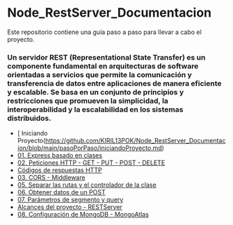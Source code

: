 # Node_RestServer_Documentacion
Este repositorio contiene una guía paso a paso para llevar a cabo el proyecto.
### Un servidor REST (Representational State Transfer) es un componente fundamental en arquitecturas de software orientadas a servicios que permite la comunicación y transferencia de datos entre aplicaciones de manera eficiente y escalable. Se basa en un conjunto de principios y restricciones que promueven la simplicidad, la interoperabilidad y la escalabilidad en los sistemas distribuidos.


+ [ Iniciando Proyecto(https://github.com/KIRIL13POK/Node_RestServer_Documentacion/blob/main/pasoPorPaso/iniciandoProyecto.md)
+ [01. Express basado en clases](https://github.com/KIRIL13POK/Node_RestServer_Documentacion/blob/main/pasoPorPaso/iniciandoProyecto.md)
+ [02. Peticiones HTTP - GET - PUT - POST - DELETE](https://github.com/KIRIL13POK/Node_RestServer_Documentacion/blob/main/pasoPorPaso/iniciandoProyecto.md)
+ [Códigos de respuestas HTTP](https://github.com/KIRIL13POK/Node_RestServer_Documentacion/blob/main/pasoPorPaso/iniciandoProyecto.md)
+ [03. CORS - Middleware](https://github.com/KIRIL13POK/Node_RestServer_Documentacion/blob/main/pasoPorPaso/iniciandoProyecto.md)
+ [05. Separar las rutas y el controlador de la clase](https://github.com/KIRIL13POK/Node_RestServer_Documentacion/blob/main/pasoPorPaso/iniciandoProyecto.md)
+ [06. Obtener datos de un POST](https://github.com/KIRIL13POK/Node_RestServer_Documentacion/blob/main/pasoPorPaso/iniciandoProyecto.md)
+ [07. Parámetros de segmento y query](https://github.com/KIRIL13POK/Node_RestServer_Documentacion/blob/main/pasoPorPaso/iniciandoProyecto.md)
+ [ Alcances del proyecto - RESTServer](https://github.com/KIRIL13POK/Node_RestServer_Documentacion/blob/main/pasoPorPaso/iniciandoProyecto.md)
+ [08. Configuración de MongoDB - MongoAtlas](https://github.com/KIRIL13POK/Node_RestServer_Documentacion/blob/main/pasoPorPaso/iniciandoProyecto.md)










